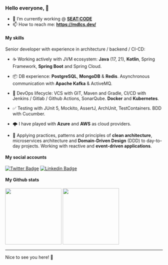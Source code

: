 ### Hello everyone, 👋

- 🔭 I’m currently working @ [**SEAT:CODE**](https://github.com/seatcode)
- 📫 How to reach me: **https://mdlcs.dev/**

#### My skills

Senior developer with experience in architecture / backend / CI-CD:

- ☕ Working actively with JVM ecosystem: **Java** (17, 21), **Kotlin**, Spring Framework, **Spring Boot** and Spring Cloud.

- 📦 DB experience: **PostgreSQL**, **MongoDB** & **Redis**. Asynchronous communication with **Apache Kafka** & ActiveMQ.

- 🌊 DevOps lifecycle: VCS with GIT, Maven and Gradle, CI/CD with Jenkins / Gitlab / Github Actions, SonarQube. **Docker** and **Kubernetes**.

- ✅ Testing with JUnit 5, Mockito, AssertJ, ArchUnit, TestContainers. BDD with Cucumber.

- 🌩️ I have played with **Azure** and **AWS** as cloud providers.

- 🛁 Applying practices, patterns and principles of **clean architecture**, microservices architecture and **Domain-Driven Design** (DDD) to day-to-day projects. Working with reactive and **event-driven applications**.

#### My social accounts

[![Twitter Badge](https://img.shields.io/badge/-Twitter-00acee?style=flat-square&logo=Twitter&logoColor=white)](https://twitter.com/marcosDLCS)
[![Linkedin Badge](https://img.shields.io/badge/-LinkedIn-0e76a8?style=flat-square&logo=Linkedin&logoColor=white)](https://www.linkedin.com/in/marcosdlcs/)

#### My Github stats

<p>
  <img height="180em" src="https://github-readme-stats.vercel.app/api?username=marcosdlcs&show_icons=true&hide_border=false&&count_private=true&include_all_commits=true" />
  <img height="180em" src="https://github-readme-stats.vercel.app/api/top-langs/?username=marcosdlcs&hide_border=false&layout=compact&langs_count=6"/>
</p>

---

Nice to see you here! 🥹
